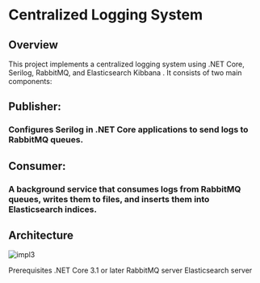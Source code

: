 # Centralized Logging System
## Overview
This project implements a centralized logging system using .NET Core, Serilog, RabbitMQ, and Elasticsearch Kibbana . It consists of two main components:

## Publisher:
### Configures Serilog in .NET Core applications to send logs to RabbitMQ queues.
## Consumer:
### A background service that consumes logs from RabbitMQ queues, writes them to files, and inserts them into Elasticsearch indices.

## Architecture
![impl3](https://github.com/khaledibrahim1015/Queuing-Logger/assets/91853322/cb5d5e98-e68f-4e90-9ba0-8b007f54cd14)


Prerequisites
.NET Core 3.1 or later
RabbitMQ server
Elasticsearch server
